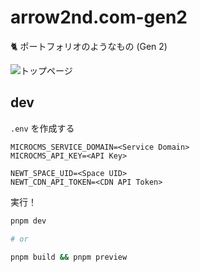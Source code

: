 # arrow2nd.com-gen2

🐈 ポートフォリオのようなもの (Gen 2)

![トップページ](https://github.com/arrow2nd/arrow2nd.com-gen2/assets/44780846/f4d417c3-bc84-4a39-95fc-9c760adb6dde)

## dev

`.env` を作成する

```
MICROCMS_SERVICE_DOMAIN=<Service Domain>
MICROCMS_API_KEY=<API Key>

NEWT_SPACE_UID=<Space UID>
NEWT_CDN_API_TOKEN=<CDN API Token>
```

実行！

```sh
pnpm dev

# or

pnpm build && pnpm preview
```

